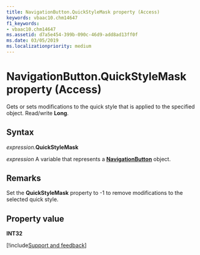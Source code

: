 ```yaml
---
title: NavigationButton.QuickStyleMask property (Access)
keywords: vbaac10.chm14647
f1_keywords:
- vbaac10.chm14647
ms.assetid: d7a5e454-399b-090c-46d9-add8ad13ff0f
ms.date: 03/05/2019
ms.localizationpriority: medium
---
```



# NavigationButton.QuickStyleMask property (Access)

Gets or sets modifications to the quick style that is applied to the specified object. Read/write **Long**.


## Syntax

_expression_.**QuickStyleMask**

_expression_ A variable that represents a **[NavigationButton](Access.NavigationButton.md)** object.


## Remarks

Set the **QuickStyleMask** property to -1 to remove modifications to the selected quick style.


## Property value

**INT32**


[!include[Support and feedback](~/includes/feedback-boilerplate.md)]